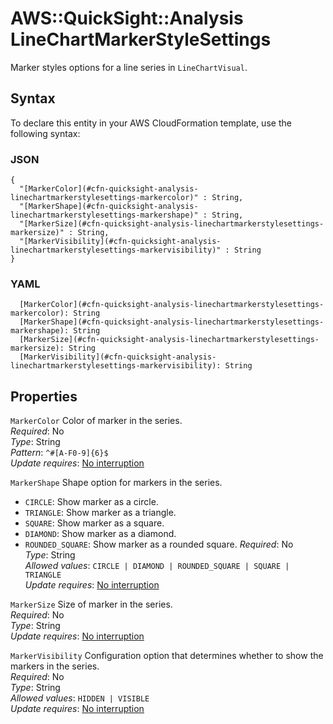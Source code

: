 # AWS::QuickSight::Analysis LineChartMarkerStyleSettings<a name="aws-properties-quicksight-analysis-linechartmarkerstylesettings"></a>

Marker styles options for a line series in `LineChartVisual`\.

## Syntax<a name="aws-properties-quicksight-analysis-linechartmarkerstylesettings-syntax"></a>

To declare this entity in your AWS CloudFormation template, use the following syntax:

### JSON<a name="aws-properties-quicksight-analysis-linechartmarkerstylesettings-syntax.json"></a>

```
{
  "[MarkerColor](#cfn-quicksight-analysis-linechartmarkerstylesettings-markercolor)" : String,
  "[MarkerShape](#cfn-quicksight-analysis-linechartmarkerstylesettings-markershape)" : String,
  "[MarkerSize](#cfn-quicksight-analysis-linechartmarkerstylesettings-markersize)" : String,
  "[MarkerVisibility](#cfn-quicksight-analysis-linechartmarkerstylesettings-markervisibility)" : String
}
```

### YAML<a name="aws-properties-quicksight-analysis-linechartmarkerstylesettings-syntax.yaml"></a>

```
  [MarkerColor](#cfn-quicksight-analysis-linechartmarkerstylesettings-markercolor): String
  [MarkerShape](#cfn-quicksight-analysis-linechartmarkerstylesettings-markershape): String
  [MarkerSize](#cfn-quicksight-analysis-linechartmarkerstylesettings-markersize): String
  [MarkerVisibility](#cfn-quicksight-analysis-linechartmarkerstylesettings-markervisibility): String
```

## Properties<a name="aws-properties-quicksight-analysis-linechartmarkerstylesettings-properties"></a>

`MarkerColor` <a name="cfn-quicksight-analysis-linechartmarkerstylesettings-markercolor"></a>
Color of marker in the series\.  
_Required_: No  
_Type_: String  
_Pattern_: `^#[A-F0-9]{6}$`  
_Update requires_: [No interruption](https://docs.aws.amazon.com/AWSCloudFormation/latest/UserGuide/using-cfn-updating-stacks-update-behaviors.html#update-no-interrupt)

`MarkerShape` <a name="cfn-quicksight-analysis-linechartmarkerstylesettings-markershape"></a>
Shape option for markers in the series\.

- `CIRCLE`: Show marker as a circle\.
- `TRIANGLE`: Show marker as a triangle\.
- `SQUARE`: Show marker as a square\.
- `DIAMOND`: Show marker as a diamond\.
- `ROUNDED_SQUARE`: Show marker as a rounded square\.
  _Required_: No  
  _Type_: String  
  _Allowed values_: `CIRCLE | DIAMOND | ROUNDED_SQUARE | SQUARE | TRIANGLE`  
  _Update requires_: [No interruption](https://docs.aws.amazon.com/AWSCloudFormation/latest/UserGuide/using-cfn-updating-stacks-update-behaviors.html#update-no-interrupt)

`MarkerSize` <a name="cfn-quicksight-analysis-linechartmarkerstylesettings-markersize"></a>
Size of marker in the series\.  
_Required_: No  
_Type_: String  
_Update requires_: [No interruption](https://docs.aws.amazon.com/AWSCloudFormation/latest/UserGuide/using-cfn-updating-stacks-update-behaviors.html#update-no-interrupt)

`MarkerVisibility` <a name="cfn-quicksight-analysis-linechartmarkerstylesettings-markervisibility"></a>
Configuration option that determines whether to show the markers in the series\.  
_Required_: No  
_Type_: String  
_Allowed values_: `HIDDEN | VISIBLE`  
_Update requires_: [No interruption](https://docs.aws.amazon.com/AWSCloudFormation/latest/UserGuide/using-cfn-updating-stacks-update-behaviors.html#update-no-interrupt)
